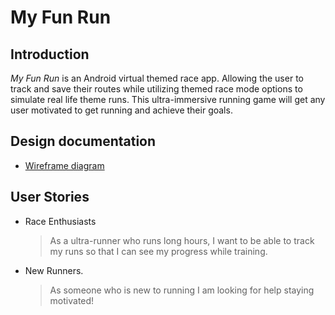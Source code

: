# My Fun Run

## Introduction

_My Fun Run_ is an Android virtual themed race app. Allowing the user to track and save their
 routes while utilizing themed race mode options to simulate real life theme runs. This ultra-immersive running game will get any user motivated to get running and achieve their goals.

## Design documentation

* [Wireframe diagram](wireframe.md)

## User Stories

* Race Enthusiasts 

    > As a ultra-runner who runs long hours, I want to be able to track my runs so that I can see my progress while training.


* New Runners.

    > As someone who is new to running I am looking for help staying motivated!